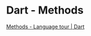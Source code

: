 # Dart - Methods

[Methods - Language tour | Dart](https://dart.dev/guides/language/language-tour#methods)
